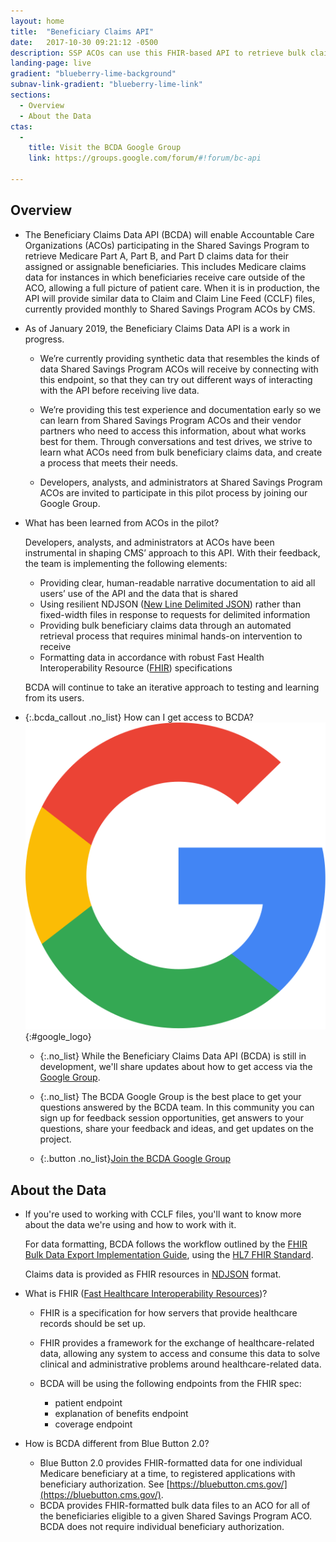 ```yaml
---
layout: home
title:  "Beneficiary Claims API"
date:   2017-10-30 09:21:12 -0500
description: SSP ACOs can use this FHIR-based API to retrieve bulk claims data related to their assigned beneficiaries. Under construction; feedback invited.
landing-page: live
gradient: "blueberry-lime-background"
subnav-link-gradient: "blueberry-lime-link"
sections:
  - Overview
  - About the Data
ctas:
  -
    title: Visit the BCDA Google Group
    link: https://groups.google.com/forum/#!forum/bc-api

---
```



## Overview

  * The Beneficiary Claims Data API (BCDA) will enable Accountable Care Organizations (ACOs) participating in the Shared Savings Program to retrieve Medicare Part A, Part B, and Part D claims data for their assigned or assignable beneficiaries. This includes Medicare claims data for instances in which beneficiaries receive care outside of the ACO, allowing a full picture of patient care. When it is in production, the API will provide similar data to Claim and Claim Line Feed (CCLF) files, currently provided monthly to Shared Savings Program ACOs by CMS.
  * As of January 2019, the Beneficiary Claims Data API is a work in progress.

    * We’re currently providing synthetic data that resembles the kinds of data Shared Savings Program ACOs will receive by connecting with this endpoint, so that they can try out different ways of interacting with the API before receiving live data.

    * We’re providing this test experience and documentation early so we can learn from Shared Savings Program ACOs and their vendor partners who need to access this information, about what works best for them. Through conversations and test drives, we strive to learn what ACOs need from bulk beneficiary claims data, and create a process that meets their needs.

    * Developers, analysts, and administrators at Shared Savings Program ACOs are invited to participate in this pilot process by joining our Google Group.

  * What has been learned from ACOs in the pilot?

    Developers, analysts, and administrators at ACOs have been instrumental in shaping CMS’ approach to this API. With their feedback, the team is implementing the following elements:

    * Providing clear, human-readable narrative documentation to aid all users’ use of the API and the data that is shared
    * Using resilient NDJSON ([New Line Delimited JSON](http://ndjson.org)) rather than fixed-width files in response to requests for delimited information
    * Providing bulk beneficiary claims data through an automated retrieval process that requires minimal hands-on intervention to receive
    * Formatting data in accordance with robust Fast Health Interoperability Resource ([FHIR](https://www.hl7.org/fhir/overview.html)) specifications

    BCDA will continue to take an iterative approach to testing and learning from its users.

  * {:.bcda_callout .no_list} How can I get access to BCDA? ![Google Groups Logo](assets/img/google_logo.png){:#google_logo}

     * {:.no_list} While the Beneficiary Claims Data API (BCDA) is still in development, we'll share updates about how to get access via the [Google Group](https://groups.google.com/forum/#!forum/bc-api).

     * {:.no_list} The BCDA Google Group is the best place to get your questions answered by the BCDA team. In this community you can sign up for feedback session opportunities, get answers to your questions, share your feedback and ideas, and get updates on the project.

     * {:.button .no_list}[Join the BCDA Google Group](https://groups.google.com/forum/#!forum/bc-api)

## About the Data

   * If you're used to working with CCLF files, you'll want to know more about the data we're using and how to work with it.

     For data formatting, BCDA follows the workflow outlined by the [FHIR Bulk Data Export Implementation Guide](https://github.com/smart-on-fhir/fhir-bulk-data-docs/blob/master/export.md), using the [HL7 FHIR Standard](https://www.hl7.org/fhir/).

     Claims data is provided as FHIR resources in [NDJSON](http://ndjson.org/) format.

   * What is FHIR ([Fast Healthcare Interoperability Resources](https://www.hl7.org/fhir/))?   

     * FHIR is a specification for how servers that provide healthcare records should be set up.

     * FHIR provides a framework for the exchange of healthcare-related data, allowing any system to access and consume this data to solve clinical and administrative problems around healthcare-related data.
     * BCDA will be using the following endpoints from the FHIR spec:
        * patient endpoint
        * explanation of benefits endpoint
        * coverage endpoint

   * How is BCDA different from Blue Button 2.0? 

     * Blue Button 2.0 provides FHIR-formatted data for one individual Medicare beneficiary at a time, to registered applications with beneficiary authorization. See [https://bluebutton.cms.gov/](https://bluebutton.cms.gov/).
     * BCDA provides FHIR-formatted bulk data files to an ACO for all of the beneficiaries eligible to a given Shared Savings Program ACO. BCDA does not require individual beneficiary authorization. 
